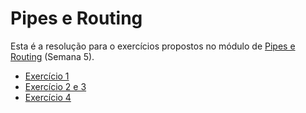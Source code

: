 # Pipes e Routing

Esta é a resolução para o exercícios propostos no módulo de [Pipes e Routing](https://github.com/NathanCarlos/turma-devschool-angular-3/blob/main/pipes-routing.md#exerc%C3%ADcios) (Semana 5).

- [Exercício 1](./exercicio-1)
- [Exercício 2 e 3](./exercicio-2-3)
- [Exercício 4](./exercicio-4)
